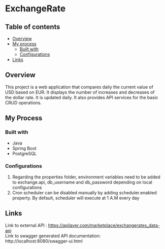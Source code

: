# ExchangeRate

## Table of contents

- [Overview](#overview)
- [My process](#my-process)
  - [Built with](#built-with)
  - [Configurations](#configurations)
- [Links](#links)


## Overview
This project is a web application that compares daily the current value of USD based on EUR. It displays the number of increases and decreases of the dollar rate. It is updated daily.
It also provides API services for the basic CRUD operations.

## My Process
  ### Built with
  - Java
  - Spring Boot
  - PostgreSQL
  
  ### Configurations
  1. Regarding the properties folder, environment variables need to be added to exchange.api, db_username and db_password depending on local configurations
  2. Cron scheduler can be disabled manually by adding scheduler.enabled property. By default, scheduler will execute at 1 A.M every day
  
  
  ## Links
  Link to external API : https://apilayer.com/marketplace/exchangerates_data-api <br>
  Link to swagger generated API documentation: http://localhost:8080/swagger-ui.html
  
